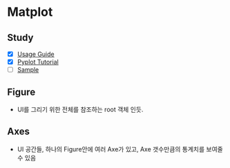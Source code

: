 # Matplot

## Study
- [x] [Usage Guide](https://matplotlib.org/stable/tutorials/introductory/usage.html#sphx-glr-tutorials-introductory-usage-py)
- [x] [Pyplot Tutorial](https://matplotlib.org/stable/tutorials/introductory/pyplot.html#sphx-glr-tutorials-introductory-pyplot-py)
- [ ] [Sample](https://matplotlib.org/stable/tutorials/introductory/sample_plots.html#sphx-glr-tutorials-introductory-sample-plots-py)

## Figure
- UI를 그리기 위한 전체를 참조하는 root 객체 인듯.

## Axes
- UI 공간들, 하나의 Figure안에 여러 Axe가 있고, Axe 갯수만큼의 통계치를 보여줄 수 있음
